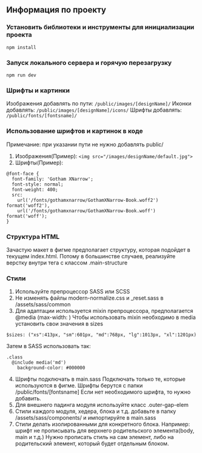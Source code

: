 ## Информация по проекту

### Установить библиотеки и инструменты для инициализации проекта
`npm install`

### Запуск локального сервера и горячую перезагрузку
`npm run dev`

### Шрифты и картинки
Изображения добавлять по пути: `/public/images/[designName]/`
Иконки добавлять: `/public/images/[designName]/icons/`
Шрифты добавлять: `/public/fonts/[fontsname]/`

### Использование шрифтов и картинок в коде
Примечание: при указании пути не нужно добавлять public/
1) Изображения(Пример):
`<img src="/images/designName/default.jpg">`
2) Шрифты(Пример):
```
@font-face {
  font-family: 'Gotham XNarrow';
  font-style: normal;
  font-weight: 400;
  src:
    url('/fonts/gothamxnarrow/GothamXNarrow-Book.woff2') format('woff2'),
    url('/fonts/gothamxnarrow/GothamXNarrow-Book.woff') format('woff');
}
```
### Структура HTML
Зачастую макет в фигме предполагает структуру, которая подойдет в текущем index.html. Потому в большинстве случаев, реализуйте верстку внутри тега с классом .main-structure

### Стили
1) Используйте препроцессор SASS или SCSS
2) Не изменять файлы modern-normalize.css и _reset.sass в /assets/sass/common
3) Для адаптации используется mixin препроцессора, предполагается @media (max-width: )
Чтобы использовать mixin необходимо в media установить свои значения в sizes
```
$sizes: ("xs":413px, "sm":601px, "md":768px, "lg":1013px, "xl":1201px)
```
Затем в SASS использовать так:
```
.class
  @include media('md')
    background-color: #000000
```
4) Шрифты подключать в main.sass 
Подключать только те, которые используются в фигме. 
Шрифты берутся с папки /public/fonts/[fontsname]
Если нет необходимого шрифта, то нужно добавить.
5) Для внешнего падинга модуля используйте класс .outer-gap-elem
6) Стили каждого модуля, хедера, блока и т.д. добавьте в папку /assets/sass/components/ и импортируйте в main.sass
7) Стили делать изолированными для конкретного блока. 
   Например: шрифт не прописывать для верхнего родительского элемента(body, main и т.д.)
   Нужно прописать стиль на сам элемент, либо на родительский элемент, который будет отдельным блоком.